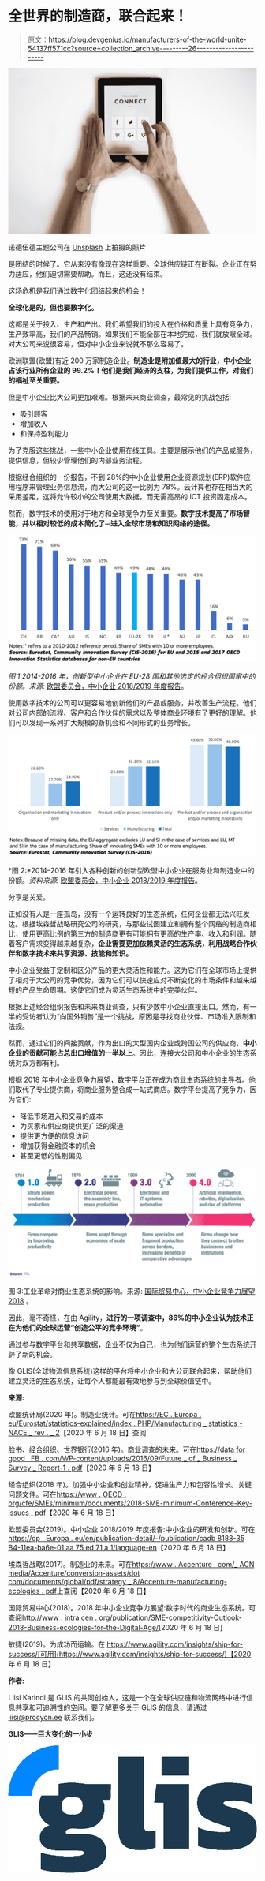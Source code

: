 # 全世界的制造商，联合起来！

> 原文：<https://blog.devgenius.io/manufacturers-of-the-world-unite-54137ff571cc?source=collection_archive---------26----------------------->

![](img/ff4169a3f1d83040e382e6c3753c6e82.png)

诺德伍德主题公司在 [Unsplash](https://unsplash.com?utm_source=medium&utm_medium=referral) 上拍摄的照片

是团结的时候了。它从来没有像现在这样重要。全球供应链正在断裂。企业正在努力适应，他们迫切需要帮助。而且，这还没有结束。

这场危机是我们通过数字化团结起来的机会！

**全球化是的，但也要数字化。**

这都是关于投入、生产和产出。我们希望我们的投入在价格和质量上具有竞争力，生产效率高，我们的产品畅销。如果我们不能全部在本地完成，我们就放眼全球。对大公司来说很容易，但对中小企业来说就不那么容易了。

欧洲联盟(欧盟)有近 200 万家制造企业。**制造业是附加值最大的行业，中小企业占该行业所有企业的 99.2%！他们是我们经济的支柱，为我们提供工作，对我们的福祉至关重要。**

但是中小企业比大公司更加艰难。根据未来商业调查，最常见的挑战包括:

*   吸引顾客
*   增加收入
*   和保持盈利能力

为了克服这些挑战，一些中小企业使用在线工具。主要是展示他们的产品或服务，提供信息，但较少管理他们的内部业务流程。

根据经合组织的一份报告，不到 28%的中小企业使用企业资源规划(ERP)软件应用程序来管理业务信息流，而大公司的这一比例为 78%。云计算也存在相当大的采用差距，这将允许较小的公司使用大数据，而无需高昂的 ICT 投资固定成本。

然而，数字技术的使用对于地方和全球竞争力至关重要。**数字技术提高了市场智能，并以相对较低的成本简化了⏤进入全球市场和知识网络的途径。**

![](img/ad43b1e8a4697a0a7a09adf116ce4b5c.png)

*图 1:2014-2016 年，创新型中小企业在 EU-28 国和其他选定的经合组织国家中的份额。来源:* [欧盟委员会，中小企业 2018/2019 年度报告](https://op.europa.eu/en/publication-detail/-/publication/cadb8188-35b4-11ea-ba6e-01aa75ed71a1/language-en)。

使用数字技术的公司可以更容易地创新他们的产品或服务，并改善生产流程。他们对公司内部的流程、客户和合作伙伴的需求以及整体商业环境有了更好的理解。他们可以发现一系列扩大规模的新机会和不同形式的业务增长。

![](img/d49cf5de03fa7ad1568637685c257250.png)

*图 2:*2014–2016 年引入各种创新的创新型欧盟中小企业在服务业和制造业中的份额。*资料来源:* [欧盟委员会，中小企业 2018/2019 年度报告](https://op.europa.eu/en/publication-detail/-/publication/cadb8188-35b4-11ea-ba6e-01aa75ed71a1/language-en)。

分享是关爱。

正如没有人是一座孤岛，没有一个运转良好的生态系统，任何企业都无法兴旺发达。根据埃森哲战略研究公司的研究，与那些试图建立和拥有整个网络的制造商相比，使用更高比例的第三方的制造商更有可能拥有更高的生产率、收入和利润。随着客户需求变得越来越复杂，**企业需要更加依赖灵活的生态系统，利用战略合作伙伴和数字技术来共享资源、技能和知识。**

中小企业受益于定制和区分产品的更大灵活性和能力。这为它们在全球市场上提供了相对于大公司的竞争优势，因为它们可以快速应对不断变化的市场条件和越来越短的产品生命周期。这使它们成为灵活生态系统中的完美伙伴。

根据上述经合组织报告和未来商业调查，只有少数中小企业直接出口。然而，有一半的受访者认为“向国外销售”是一个挑战，原因是寻找商业伙伴、市场准入限制和法规。

然而，通过它们的间接贡献，作为出口的大型国内企业或跨国公司的供应商，**中小企业的贡献可能占总出口增值的一半以上**。因此，连接大公司和中小企业的生态系统对双方都有利。

根据 2018 年中小企业竞争力展望，数字平台正在成为商业生态系统的主导者。他们取代了专业提供商，将商业服务整合成一站式商店。数字平台提高了竞争力，因为它们:

*   降低市场进入和交易的成本
*   为买家和供应商提供更广泛的渠道
*   提供更方便的信息访问
*   增加获得金融资本的机会
*   甚至更低的性别偏见

![](img/c50871d9f51f5cdfddd646af18ff2afd.png)

图 3:工业革命对商业生态系统的影响。来源: [国际贸易中心，中小企业竞争力展望 2018](http://www.intracen.org/publication/SME-Competitiveness-Outlook-2018-Business-Ecosystems-for-the-Digital-Age/) 。

因此，毫不奇怪，在由 Agility，**进行的一项调查中，86%的中小企业认为技术正在为他们的全球运营“创造公平的竞争环境”**。

通过参与数字平台和共享数据，企业不仅为自己，也为他们运营的整个生态系统开辟了新的机会。

像 GLIS(全球物流信息系统)这样的平台将中小企业和大公司联合起来，帮助他们建立灵活的生态系统，让每个人都能最有效地参与到全球价值链中。

**来源:**

欧盟统计局(2020 年)。制造业统计。可在[https://EC . Europa . eu/Eurostat/statistics-explained/index . PHP/Manufacturing _ statistics _-_ NACE _ rev . _ 2](https://ec.europa.eu/eurostat/statistics-explained/index.php/Manufacturing_statistics_-_NACE_Rev._2)【2020 年 6 月 18 日】查阅

脸书、经合组织、世界银行(2016 年)。商业调查的未来。可在[https://data for good . FB . com/WP-content/uploads/2016/09/Future _ of _ Business _ Survey _ Report-1 . pdf](https://dataforgood.fb.com/wp-content/uploads/2016/09/Future_of_Business_Survey_Report-1.pdf)【2020 年 6 月 18 日】

经合组织(2018 年)。加强中小企业和创业精神，促进生产力和包容性增长。关键问题文件。可在[https://www . OECD . org/cfe/SMEs/minimum/documents/2018-SME-minimum-Conference-Key-issues . pdf](https://www.oecd.org/cfe/smes/ministerial/documents/2018-SME-Ministerial-Conference-Key-Issues.pdf)【2020 年 6 月 18 日】

欧盟委员会(2019)。中小企业 2018/2019 年度报告:中小企业的研发和创新。可在[https://op . Europa . eu/en/publication-detail/-/publication/cadb 8188-35 B4-11ea-ba6e-01 aa 75 ed 71 a 1/language-en](https://op.europa.eu/en/publication-detail/-/publication/cadb8188-35b4-11ea-ba6e-01aa75ed71a1/language-en)【2020 年 6 月 18 日】

埃森哲战略(2017)。制造业的未来。可在[https://www . Accenture . com/_ ACN media/Accenture/conversion-assets/dot com/documents/global/pdf/strategy _ 8/Accenture-manufacturing-ecologies . pdf](https://www.accenture.com/_acnmedia/accenture/conversion-assets/dotcom/documents/global/pdf/strategy_8/accenture-manufacturing-ecosystems.pdf)上查阅【2020 年 6 月 18 日】

国际贸易中心(2018)。2018 年中小企业竞争力展望:数字时代的商业生态系统。可查阅[http://www . intra cen . org/publication/SME-competitivity-Outlook-2018-Business-ecologies-for-the-Digital-Age/](http://www.intracen.org/publication/SME-Competitiveness-Outlook-2018-Business-Ecosystems-for-the-Digital-Age/)[2020 年 6 月 18 日]

敏捷(2019)。为成功而运输。在 https://www.agility.com/insights/ship-for-success/[可用](https://www.agility.com/insights/ship-for-success/)【2020 年 6 月 18 日】

**作者:**

Liisi Karindi 是 GLIS 的共同创始人，这是一个在全球供应链和物流网络中进行信息共享和可追溯性的空间。要了解更多关于 GLIS 的信息，请通过 [liisi@procyon.ee](mailto:liisi@procyon.ee) 联系我们。

**GLIS——巨大变化的一小步**

![](img/284661588feb2357eeccecd6cc898b98.png)